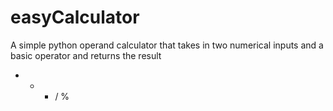 # easyCalculator
A simple python operand calculator that takes in two numerical inputs and a basic operator and returns the result
+ - * / %
